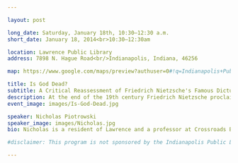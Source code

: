 ```yaml
---

layout: post

long_date: Saturday, January 18th, 10:30—12:30 a.m.
short_date: January 18, 2014<br>10:30—12:30am

location: Lawrence Public Library
address: 7898 N. Hague Road<br/>Indianapolis, Indiana, 46256

map: https://www.google.com/maps/preview?authuser=0#!q=Indianapolis+Public+Library+-++Lawrence+Branch&data=!4m15!2m14!1m13!1s0x0%3A0x4aa45a25e075dcdf!3m8!1m3!1d2706!2d-86.033417!3d39.8978866!3m2!1i1044!2i679!4f13.1!4m2!3d39.8978866!4d-86.0334172

title: Is God Dead?
subtitle: A Critical Reassessment of Friedrich Nietzsche's Famous Dictum
description: At the end of the 19th century Friedrich Nietzsche proclaimed that “God is dead.” Throughout the 20th century Western thinkers in every discipline—from political theory to the fine arts—have taken up this “death of God” motif. What did Nietzsche mean by this, and how has he been understood over the subsequent 100+ years? The time seems ripe to reevaluate Nietzsche’s famous pronouncement in the light of more than a century’s worth of retrospect. Join us on January 18th at 10:30 a.m. at the Lawrence Public Library for a lecture and open discussion/Q&A as we consider what it means that “God is dead.” All are welcome!
event_image: images/Is-God-Dead.jpg

speaker: Nicholas Piotrowski
speaker_image: images/Nicholas.jpg
bio: Nicholas is a resident of Lawrence and a professor at Crossroads Bible College. He earned his PhD at Wheaton College where he studied the way 1st century communities used sacred traditions to form their self-identity and navigate their cultural milieu.

#disclaimer: This program is not sponsored by the Indianapolis Public Library.

---
```

